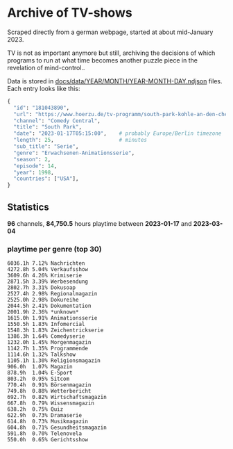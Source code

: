 # Archive of TV-shows

Scraped directly from a german webpage, started at about mid-January 2023.

TV is not as important anymore but still, archiving the decisions of which programs to run at what time
becomes another puzzle piece in the revelation of mind-control.. 

Data is stored in [docs/data/YEAR/MONTH/YEAR-MONTH-DAY.ndjson](docs/data/) files. 
Each entry looks like this:

```python
{
  "id": "181043890", 
  "url": "https://www.hoerzu.de/tv-programm/south-park-kohle-an-den-chefkoch/bid_181043890/", 
  "channel": "Comedy Central", 
  "title": "South Park", 
  "date": "2023-01-17T05:15:00",    # probably Europe/Berlin timezone 
  "length": 25,                     # minutes 
  "sub_title": "Serie", 
  "genre": "Erwachsenen-Animationsserie", 
  "season": 2, 
  "episode": 14, 
  "year": 1998, 
  "countries": ["USA"],
}
```

## Statistics

**96** channels, **84,750.5** hours playtime between **2023-01-17** and **2023-03-04**


### playtime per genre (top 30)

    6036.1h 7.12% Nachrichten
    4272.8h 5.04% Verkaufsshow
    3609.6h 4.26% Krimiserie
    2871.5h 3.39% Werbesendung
    2802.7h 3.31% Dokusoap
    2527.4h 2.98% Regionalmagazin
    2525.0h 2.98% Dokureihe
    2044.5h 2.41% Dokumentation
    2001.9h 2.36% *unknown*
    1615.0h 1.91% Animationsserie
    1550.5h 1.83% Infomercial
    1548.3h 1.83% Zeichentrickserie
    1386.3h 1.64% Comedyserie
    1232.0h 1.45% Morgenmagazin
    1142.7h 1.35% Programmende
    1114.6h 1.32% Talkshow
    1105.1h 1.30% Religionsmagazin
    906.0h  1.07% Magazin
    878.9h  1.04% E-Sport
    803.2h  0.95% Sitcom
    770.4h  0.91% Börsenmagazin
    749.8h  0.88% Wetterbericht
    692.7h  0.82% Wirtschaftsmagazin
    667.8h  0.79% Wissensmagazin
    638.2h  0.75% Quiz
    622.9h  0.73% Dramaserie
    614.8h  0.73% Musikmagazin
    604.8h  0.71% Gesundheitsmagazin
    591.8h  0.70% Telenovela
    550.0h  0.65% Gerichtsshow
